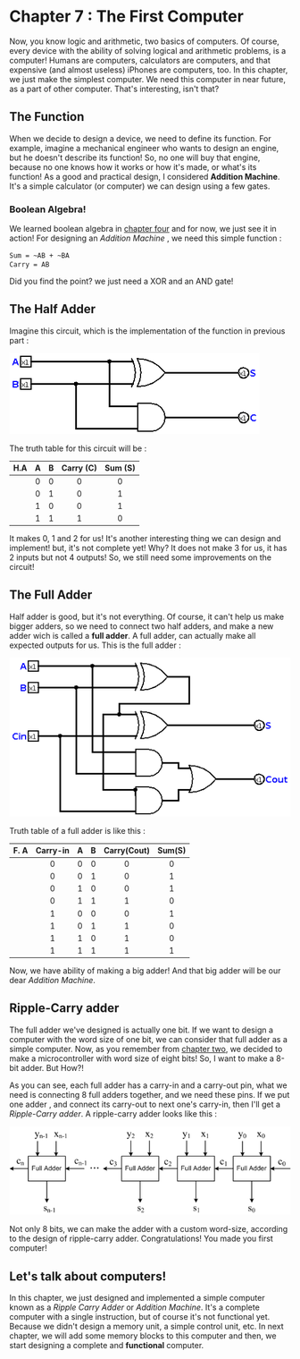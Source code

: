 # Chapter 7 : The First Computer

Now, you know logic and arithmetic, two basics of computers. Of course, every device with the ability of solving logical and arithmetic 
problems, is a computer! Humans are computers, calculators are computers, and that expensive (and almost useless) iPhones are computers, too. 
In this chapter, we just make the simplest computer. We need this computer in near future, as a part of other computer. That's interesting, isn't that? 

## The Function
When we decide to design a device, we need to define its function. For example, imagine a mechanical engineer who wants to design an engine, but
he doesn't describe its function! So, no one will buy that engine, because no one knows how it works or how it's made, or what's its function! 
As a good and practical design, I considered **Addition Machine**. It's a simple calculator (or computer) we can design using a few gates. 

### Boolean Algebra!
We learned boolean algebra in [chapter four](chapter4.md) and for now, we just see it in action! For designing an *Addition Machine* , we need this simple function :

```
Sum = ~AB + ~BA 
Carry = AB 
```
Did you find the point? we just need a XOR and an AND gate! 

## The Half Adder 
Imagine this circuit, which is the implementation of the function in previous part : 

![Half Adder](figures/HalfAdder.png)

The truth table for this circuit will be :

| H.A | A   | B   |  Carry (C) | Sum (S) |
|-----|:---:|:---:|:----------:|:-------:|
|     | 0   | 0   | 0          | 0       |
|     | 0   | 1   | 0          | 1       |
|     | 1   | 0   | 0          | 1       |
|     | 1   | 1   | 1          | 0       |

It makes 0, 1 and 2 for us! It's another interesting thing we can design and implement! but, it's not complete yet! Why? It does not make 3 for us, it has 2 inputs but not 4 outputs! 
So, we still need some improvements on the circuit!

## The Full Adder 
Half adder is good, but it's not everything. Of course, it can't help us make bigger adders, so we need to connect two half adders, and make a new adder wich is called
a **full adder**. A full adder, can actually make all expected outputs for us. This is the full adder :

![Full Adder](figures/FullAdder.png)

Truth table of a full adder is like this : 

| F. A | Carry-in   | A   | B   | Carry(Cout) | Sum(S) |
|------|:--------:  |:---:|:---:|:-----------:|:------:|
|      | 0          | 0   | 0   | 0           | 0      |
|      | 0          | 0   | 1   | 0           | 1      |
|      | 0          | 1   | 0   | 0           | 1      |
|      | 0          | 1   | 1   | 1           | 0      |
|      | 1          | 0   | 0   | 0           | 1      |
|      | 1          | 0   | 1   | 1           | 0      |
|      | 1          | 1   | 0   | 1           | 0      |
|      | 1          | 1   | 1   | 1           | 1      |

Now, we have ability of making a big adder! And that big adder will be our dear *Addition Machine*. 

## Ripple-Carry adder     
The full adder we've designed is actually one bit. If we want to design a computer with the word size of one bit, we can consider that 
full adder as a simple computer. Now, as you remember from [chapter two](chapter2.md), we decided to make a microcontroller with word size 
of eight bits! So, I want to make a 8-bit adder. But How?! 

As you can see, each full adder has a carry-in and a carry-out pin, what we need is connecting 8 full adders together, and we need these pins. 
If we put one adder , and connect its carry-out to next one's carry-in, then I'll get a *Ripple-Carry adder*. A ripple-carry adder looks like this :

![Ripple-Carry adder](figures/RippleCarry.gif)

Not only 8 bits, we can make the adder with a custom word-size, according to the design of ripple-carry adder. Congratulations! You made you first computer! 

## Let's talk about computers!
In this chapter, we just designed and implemented a simple computer known as a *Ripple Carry Adder* or *Addition Machine*. It's a complete computer with a single instruction, but 
of course it's not functional yet. Because we didn't design a memory unit, a simple control unit, etc. In next chapter, we will add some memory blocks to this computer and then, we start
designing a complete and **functional** computer.